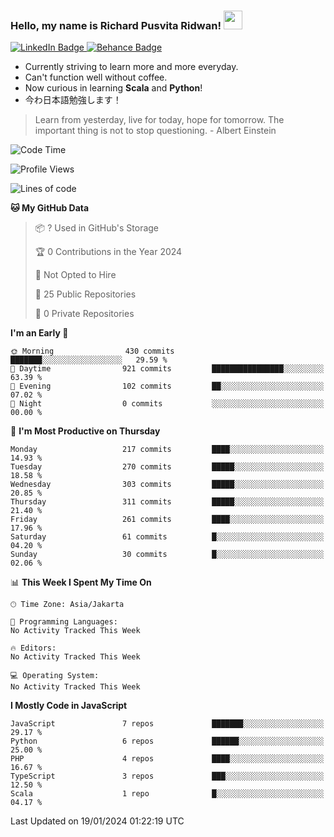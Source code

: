 ### Hello, my name is Richard Pusvita Ridwan! <img src="https://raw.githubusercontent.com/MartinHeinz/MartinHeinz/master/wave.gif" width="30px">


<div id="badges">
  <a href="https://www.linkedin.com/in/richard1998/">
    <img src="https://img.shields.io/badge/richard1998-blue?style=flat&logo=linkedin" alt="LinkedIn Badge"/>
  </a>
  <a href="https://www.behance.net/richardrid3d36">
    <img src="https://img.shields.io/badge/Behance-informational?style=flat&logo=behance" alt="Behance Badge"/>
  </a>
</div>


-  Currently striving to learn more and more everyday.
-  Can't function well without coffee.
-  Now curious in learning **Scala** and **Python**!
-  今わ日本語勉強します！

> Learn from yesterday, live for today, hope for tomorrow. The important thing is not to stop questioning. - Albert Einstein

<!--START_SECTION:waka-->
![Code Time](http://img.shields.io/badge/Code%20Time-81%20hrs%2034%20mins-blue)

![Profile Views](http://img.shields.io/badge/Profile%20Views-0-blue)

![Lines of code](https://img.shields.io/badge/From%20Hello%20World%20I%27ve%20Written-875.6%20thousand%20lines%20of%20code-blue)

**🐱 My GitHub Data** 

> 📦 ? Used in GitHub's Storage 
 > 
> 🏆 0 Contributions in the Year 2024
 > 
> 🚫 Not Opted to Hire
 > 
> 📜 25 Public Repositories 
 > 
> 🔑 0 Private Repositories 
 > 
**I'm an Early 🐤** 

```text
🌞 Morning                430 commits         ███████░░░░░░░░░░░░░░░░░░   29.59 % 
🌆 Daytime                921 commits         ████████████████░░░░░░░░░   63.39 % 
🌃 Evening                102 commits         ██░░░░░░░░░░░░░░░░░░░░░░░   07.02 % 
🌙 Night                  0 commits           ░░░░░░░░░░░░░░░░░░░░░░░░░   00.00 % 
```
📅 **I'm Most Productive on Thursday** 

```text
Monday                   217 commits         ████░░░░░░░░░░░░░░░░░░░░░   14.93 % 
Tuesday                  270 commits         █████░░░░░░░░░░░░░░░░░░░░   18.58 % 
Wednesday                303 commits         █████░░░░░░░░░░░░░░░░░░░░   20.85 % 
Thursday                 311 commits         █████░░░░░░░░░░░░░░░░░░░░   21.40 % 
Friday                   261 commits         ████░░░░░░░░░░░░░░░░░░░░░   17.96 % 
Saturday                 61 commits          █░░░░░░░░░░░░░░░░░░░░░░░░   04.20 % 
Sunday                   30 commits          █░░░░░░░░░░░░░░░░░░░░░░░░   02.06 % 
```


📊 **This Week I Spent My Time On** 

```text
🕑︎ Time Zone: Asia/Jakarta

💬 Programming Languages: 
No Activity Tracked This Week

🔥 Editors: 
No Activity Tracked This Week

💻 Operating System: 
No Activity Tracked This Week
```

**I Mostly Code in JavaScript** 

```text
JavaScript               7 repos             ███████░░░░░░░░░░░░░░░░░░   29.17 % 
Python                   6 repos             ██████░░░░░░░░░░░░░░░░░░░   25.00 % 
PHP                      4 repos             ████░░░░░░░░░░░░░░░░░░░░░   16.67 % 
TypeScript               3 repos             ███░░░░░░░░░░░░░░░░░░░░░░   12.50 % 
Scala                    1 repo              █░░░░░░░░░░░░░░░░░░░░░░░░   04.17 % 
```




 Last Updated on 19/01/2024 01:22:19 UTC
<!--END_SECTION:waka-->

